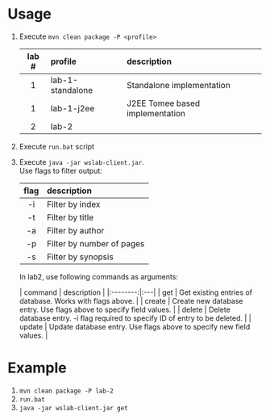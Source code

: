 # Usage

1. Execute  ```mvn clean package -P <profile>``` 

    |   lab # |        profile | description |
    |:-------:|:--------------|:---|
    |   1     | lab-1-standalone | Standalone implementation |
    |   1     | lab-1-j2ee      | J2EE Tomee based implementation |
    |   2     | lab-2 |  |

2. Execute ```run.bat``` script
3. Execute ```java -jar wslab-client.jar```.    
   Use flags to filter output:
   
    |  flag  | description |
    |:--------:|:---|
    |   -i     | Filter by index |
    |   -t     | Filter by title |
    |   -a     | Filter by author |
    |   -p     | Filter by number of pages |
    |   -s     | Filter by synopsis |

    In lab2, use following commands as arguments:

   |  command  | description |
       |:--------:|:---|
   |   get     | Get existing entries of database. Works with flags above. |
   |   create     | Create new database entry. Use flags above to specify field values. |
   |   delete     | Delete database entry. -i flag required to specify ID of entry to be deleted. |
   |   update     | Update database entry. Use flags above to specify new field values. |

# Example
1. ```mvn clean package -P lab-2```
2. ```run.bat```
3. ```java -jar wslab-client.jar get```